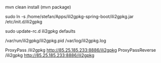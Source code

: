 mvn clean install (mvn package)

sudo ln -s  /home/stefan/Apps/ili2gpkg-spring-boot/ili2gpkg.jar /etc/init.d/ili2gpkg

sudo update-rc.d ili2gpkg defaults

/var/run/ili2gpkg/ili2gpkg.pid
/var/log/ili2gpkg.log

 ProxyPass /ili2gpkg http://85.25.185.233:8886/ili2gpkg
 ProxyPassReverse /ili2gpkg http://85.25.185.233:8886/ili2gpkg

